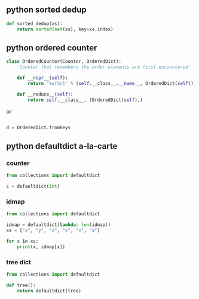 ## python sorted dedup

```python
def sorted_dedup(xs):
    return sorted(set(xs), key=xs.index)
```

## python ordered counter

```python
class OrderedCounter(Counter, OrderedDict):
    'Counter that remembers the order elements are first encountered'

    def __repr__(self):
        return '%s(%r)' % (self.__class__.__name__, OrderedDict(self))

    def __reduce__(self):
        return self.__class__, (OrderedDict(self),)
```

or

```python

d = OrderedDict.fromkeys


```


## python defaultdict a-la-carte

### counter

```python
from collections import defaultdict

c = defaultdict(int)
```

### idmap

```python
from collections import defaultdict

idmap = defaultdict(lambda: len(idmap))
xs = ["x", "y", "z", "x", "x", "a"]

for x in xs:
    print(x, idmap[x])
```

### tree dict

```python
from collections import defaultdict

def tree():
    return defaultdict(tree)
```
